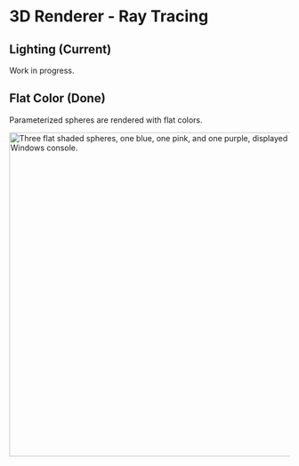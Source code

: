 # 3D Renderer - Ray Tracing

## Lighting (Current)
Work in progress.
## Flat Color (Done)
Parameterized spheres are rendered with flat colors. 

<img width="583" alt="Three flat shaded spheres, one blue, one pink, and one purple, displayed on a Windows console." src="https://user-images.githubusercontent.com/74445404/225229690-5caf386b-8999-445a-b5bb-bc3540a1ee8d.png">
